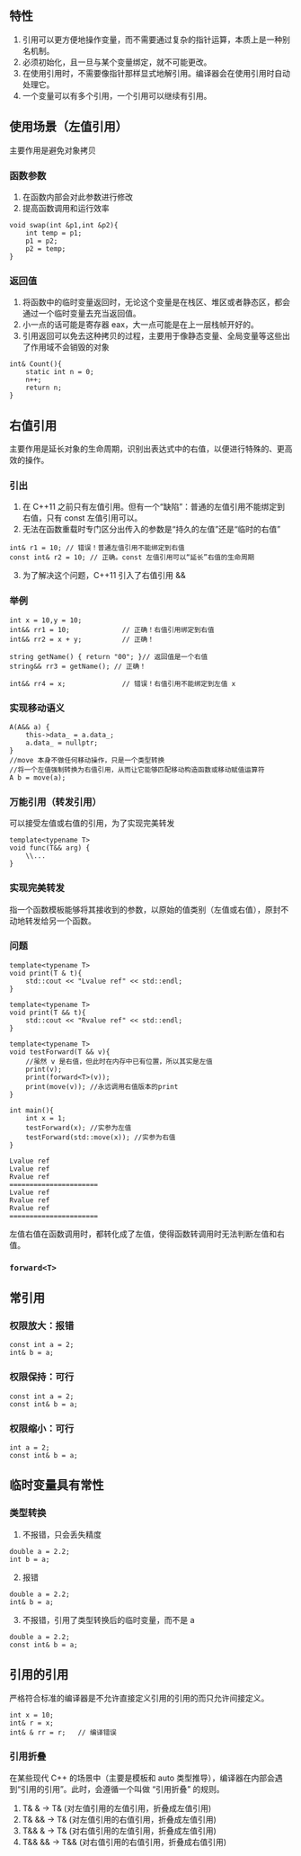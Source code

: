 ## 特性
1. 引用可以更方便地操作变量，而不需要通过复杂的指针运算，本质上是一种别名机制。
2. 必须初始化，且一旦与某个变量绑定，就不可能更改。
3. 在使用引用时，不需要像指针那样显式地解引用。编译器会在使用引用时自动处理它。
4. 一个变量可以有多个引用，一个引用可以继续有引用。

## 使用场景（左值引用）
主要作用是避免对象拷贝
### 函数参数
1. 在函数内部会对此参数进行修改
2. 提高函数调用和运行效率
```
void swap(int &p1,int &p2){
    int temp = p1;
    p1 = p2;
    p2 = temp;
}
```
### 返回值
1. 将函数中的临时变量返回时，无论这个变量是在栈区、堆区或者静态区，都会通过一个临时变量去充当返回值。
2. 小一点的话可能是寄存器 eax，大一点可能是在上一层栈帧开好的。
3. 引用返回可以免去这种拷贝的过程，主要用于像静态变量、全局变量等这些出了作用域不会销毁的对象
```
int& Count(){
	static int n = 0;
	n++;
	return n;
}
```
## 右值引用
主要作用是延长对象的生命周期，识别出表达式中的右值，以便进行特殊的、更高效的操作。
### 引出
1. 在 C++11 之前只有左值引用。但有一个“缺陷”：普通的左值引用不能绑定到右值，只有 const 左值引用可以。
2. 无法在函数重载时专门区分出传入的参数是“持久的左值”还是“临时的右值”
```
int& r1 = 10; // 错误！普通左值引用不能绑定到右值
const int& r2 = 10; // 正确。const 左值引用可以“延长”右值的生命周期
```
3. 为了解决这个问题，C++11 引入了右值引用 &&
### 举例
```
int x = 10,y = 10;
int&& rr1 = 10;             // 正确！右值引用绑定到右值
int&& rr2 = x + y;          // 正确！

string getName() { return "00"; }// 返回值是一个右值
string&& rr3 = getName(); // 正确！

int&& rr4 = x;              // 错误！右值引用不能绑定到左值 x
```
### 实现移动语义
```
A(A&& a) {
    this->data_ = a.data_;
    a.data_ = nullptr;
}
//move 本身不做任何移动操作，只是一个类型转换
//将一个左值强制转换为右值引用，从而让它能够匹配移动构造函数或移动赋值运算符
A b = move(a);
```
### 万能引用（转发引用）
可以接受左值或右值的引用，为了实现完美转发
```
template<typename T>
void func(T&& arg) {
    \\...
}
```
### 实现完美转发
指一个函数模板能够将其接收到的参数，以原始的值类别（左值或右值），原封不动地转发给另一个函数。
### 问题
```
template<typename T>
void print(T & t){
    std::cout << "Lvalue ref" << std::endl;
}

template<typename T>
void print(T && t){
    std::cout << "Rvalue ref" << std::endl;
}

template<typename T>
void testForward(T && v){ 
    //虽然 v 是右值，但此时在内存中已有位置，所以其实是左值
    print(v); 
    print(forward<T>(v)); 
    print(move(v)); //永远调用右值版本的print
}

int main(){
    int x = 1;
    testForward(x); //实参为左值
    testForward(std::move(x)); //实参为右值
}
```
```
Lvalue ref
Lvalue ref
Rvalue ref
======================
Lvalue ref
Rvalue ref
Rvalue ref
======================
```
左值右值在函数调用时，都转化成了左值，使得函数转调用时无法判断左值和右值。
### `forward<T>`

## 常引用
### 权限放大：报错
```
const int a = 2;
int& b = a;
```
### 权限保持：可行
```
const int a = 2;
const int& b = a;
```
### 权限缩小：可行
```
int a = 2;
const int& b = a;
```

## 临时变量具有常性
### 类型转换
1. 不报错，只会丢失精度
```
double a = 2.2;
int b = a;
```
2. 报错
```
double a = 2.2;
int& b = a;
```
3. 不报错，引用了类型转换后的临时变量，而不是 a
```
double a = 2.2;
const int& b = a;
```

## 引用的引用
严格符合标准的编译器是不允许直接定义引用的引用的而只允许间接定义。
```
int x = 10;
int& r = x;   
int& & rr = r;   // 编译错误
```
### 引用折叠
在某些现代 C++ 的场景中（主要是模板和 auto 类型推导），编译器在内部会遇到“引用的引用”。此时，会遵循一个叫做 “引用折叠” 的规则。
1. T& &   -> T&   (对左值引用的左值引用，折叠成左值引用)
2. T& &&  -> T&   (对左值引用的右值引用，折叠成左值引用)
3. T&& &  -> T&   (对右值引用的左值引用，折叠成左值引用)
4. T&& && -> T&&  (对右值引用的右值引用，折叠成右值引用)
